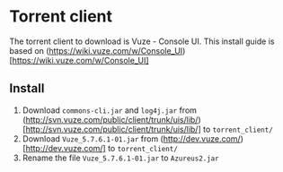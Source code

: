 # Torrent client

The torrent client to download is Vuze - Console UI. This install guide is based on (https://wiki.vuze.com/w/Console_UI)[https://wiki.vuze.com/w/Console_UI]

## Install

1. Download `commons-cli.jar` and `log4j.jar` from (http://svn.vuze.com/public/client/trunk/uis/lib/)[http://svn.vuze.com/public/client/trunk/uis/lib/] to `torrent_client/`
2. Download `Vuze_5.7.6.1-01.jar` from (http://dev.vuze.com/)[http://dev.vuze.com/] to `torrent_client/`
3. Rename the file `Vuze_5.7.6.1-01.jar` to `Azureus2.jar` 